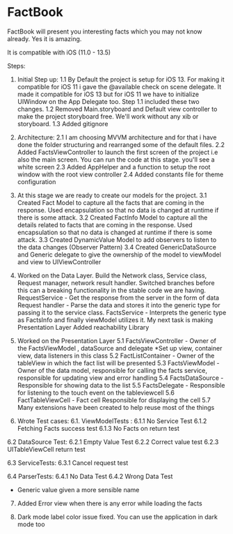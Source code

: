 # FactBook
FactBook will present you interesting facts which you may not know already. Yes it is amazing.

It is compatible with iOS (11.0 - 13.5)

Steps:

1. Initial Step up:
1.1 By Default the project is setup for iOS 13. For making it compatible for iOS 11 i gave the @available check on scene delegate. It made it compatible for iOS 13 but for iOS 11 we have to initialize UIWindow on the App Delegate too. Step 1.1 included these two changes.
1.2 Removed Main.storyboard and Default view controller to make the project storyboard free. We'll work without any xib or storyboard.
1.3 Added gitignore

2. Architecture:
2.1 I am choosing MVVM architecture and for that i have done the folder structuring and rearranged some of the default files. 
2.2 Added FactsViewController to launch the first screen of the project i.e also the main screen. You can run the code at this stage. you'll see a white screen
2.3 Added AppHelper and a function to setup the root window with the root view controller
2.4 Added constants file for theme configuration

3. At this stage we are ready to create our models for the project.
3.1 Created Fact Model to capture all the facts that are coming in the response. Used encapsulation so that no data is changed at runtime if there is some attack.
3.2 Created FactInfo Model to capture all the details related to facts that are coming in the response. Used encapsulation so that no data is changed at runtime if there is some attack.
3.3 Created DynamicValue Model to add observers to listen to the data changes (Observer Pattern)
3.4 Created GenericDataSource and Generic delegate to give the ownership of the model to viewModel and view to UIViewController

4. Worked on the Data Layer. Build the Network class, Service class, Request manager, network result handler.
Switched branches before this can a breaking functionality in the stable code we are having.
RequestService - Get the response from the server in the form of data
Request handler - Parse the data and stores it into the generic type for passing it to the service class.
FactsService - Interprets the generic type as FactsInfo and finally viewModel utilizes it. My next task is making Presentation Layer
Added reachability Library

5. Worked on the Presentation Layer
5.1 FactsViewController - Owner of the FactsViewModel , dataSource and delegate
      *Set up view, container view, data listeners in this class
5.2 FactListContainer - Owner of the tableView in which the fact list will be presented
5.3 FactsViewModel - Owner of the data model, responsible for calling the facts service, responsible for updating view and error handling
5.4 FactsDataSource - Responsible for showing data to the list 
5.5 FactsDelegate - Responsible for listening to the touch event on the tableviewcell
5.6 FactTableViewCell - Fact cell Responsible for displaying the cell
5.7 Many extensions have been created to help reuse most of the things

6. Wrote Test cases:
6.1. ViewModelTests : 
6.1.1 No Service Test
6.1.2 Fetching Facts success test
6.1.3 No Facts on return test

6.2 DataSource Test:
6.2.1 Empty Value Test
6.2.2 Correct value test
6.2.3 UITableViewCell return test

6.3 ServiceTests:
6.3.1 Cancel request test

6.4 ParserTests:
6.4.1 No Data Test
6.4.2 Wrong Data Test

- Generic value given a more sensible name

7. Added Error view when there is any error while loading the facts

8. Dark mode label color issue fixed. You can use the application in dark mode too

